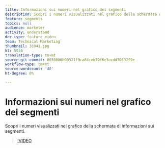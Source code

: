 ```yaml
---
title: Informazioni sui numeri nel grafico dei segmenti
description: Scopri i numeri visualizzati nel grafico della schermata di informazioni sui segmenti.
feature: segments
topics: null
audience: marketer
activity: understand
doc-type: feature video
team: Technical Marketing
thumbnail: 38041.jpg
kt: 5936
translation-type: tm+mt
source-git-commit: 8650806b99321f9ca64ceb79f6e3ecdd7013299e
workflow-type: tm+mt
source-wordcount: '40'
ht-degree: 0%

---
```



# Informazioni sui numeri nel grafico dei segmenti

Scopri i numeri visualizzati nel grafico della schermata di informazioni sui segmenti.

>[!VIDEO](https://video.tv.adobe.com/v/38041/?quality=12&learn=on)
